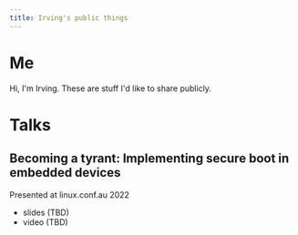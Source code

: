```yaml
---
title: Irving's public things
---
```


# Me
Hi, I'm Irving. These are stuff I'd like to share publicly.

# Talks
## Becoming a tyrant: Implementing secure boot in embedded devices
Presented at linux.conf.au 2022
- slides (TBD)
- video (TBD)
